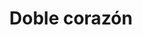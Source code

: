 ---
title: Doble corazón
date: 
draft: false

# descripcion
description : Corazón doble fino

materials: Plata 925

color: Plateado

dimensions: 2cm

code: 01-01-0044

type: "Aros"

categories: []

price: $1.940,00

price_eftvo: $1.650,00

# Images
# first image will be shown in the product page
images:
  # - image: "images/path_to_image"
  # La ubicacion de las imagenes es imagenes/Aros/Aros.Colgantes/01-01-0044-doble-corazon
  - image: "./images/aros/colgantes/01-01-0044-corazon-doble-fino_a.jpeg"
  - image: "./images/aros/colgantes/01-01-0044-corazon-doble-fino_b.jpeg"
---